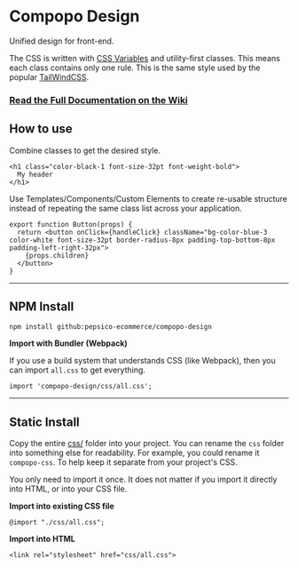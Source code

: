 # Compopo Design
Unified design for front-end.

The CSS is written with [CSS Variables](https://developer.mozilla.org/en-US/docs/Web/CSS/Using_CSS_custom_properties) and utility-first classes. This means each class contains only one rule. This is the same style used by the popular [TailWindCSS](https://tailwindcss.com).

### [Read the Full Documentation on the Wiki](https://github.com/pepsico-ecommerce/compopo-design/wiki)

## How to use

Combine classes to get the desired style.

```
<h1 class="color-black-1 font-size-32pt font-weight-bold">
  My header
</h1>
```

Use Templates/Components/Custom Elements to create re-usable structure instead of repeating the same class list across your application.

```
export function Button(props) {
  return <button onClick={handleClick} className="bg-color-blue-3 color-white font-size-32pt border-radius-8px padding-top-bottom-8px padding-left-right-32px">
    {props.children}
  </button>
}
```

---

## NPM Install
```
npm install github:pepsico-ecommerce/compopo-design
```

**Import with Bundler (Webpack)**

If you use a build system that understands CSS (like Webpack), then you can import `all.css` to get everything.

```
import 'compopo-design/css/all.css';
```

---

## Static Install

Copy the entire [css/](https://github.com/pepsico-ecommerce/compopo-design/tree/main/css) folder into your project. You can rename the `css` folder into something else for readability. For example, you could rename it `compopo-css`. To help keep it separate from your project's CSS.

You only need to import it once. It does not matter if you import it directly into HTML, or into your CSS file.


**Import into existing CSS file**

```
@import "./css/all.css";
```

**Import into HTML**
```
<link rel="stylesheet" href="css/all.css">
```
